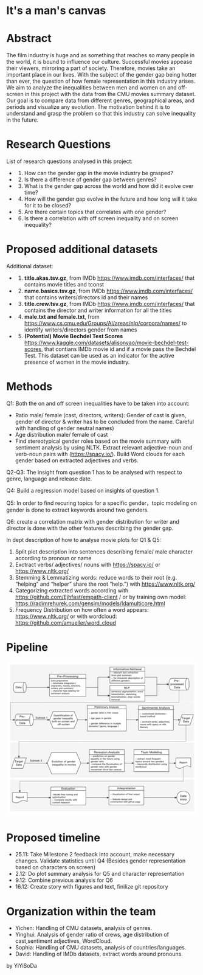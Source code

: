 # It's a man's canvas

# Abstract 

The film industry is huge and as something that reaches so many people in the world, it is bound to influence our culture. Successful movies appease their viewers, mirroring a part of society. Therefore, movies take an important place in our lives. With the subject of the gender gap being hotter than ever, the question of how female representation in this industry arises.  We aim to analyze the inequalities between men and women on and off-screen in this project with the data from the CMU movies summary dataset. Our goal is to compare data from different genres, geographical areas, and periods and visualize any evolution. The motivation behind it is to understand and grasp the problem so that this industry can solve inequality in the future. 


# Research Questions 

List of research questions analysed in this project:
- 1. How can the gender gap in the movie industry be grasped?
- 2. Is there a difference of gender gap between genres?
- 3. What is the gender gap across the world and how did it evolve over time?
- 4. How will the gender gap evolve in the future and how long will it take for it to be closed?
- 5. Are there certain topics that correlates with one gender?
- 6. Is there a correlation with off screen inequality and on screen inequality?

# Proposed additional datasets 
Additional dataset: 

- 1. **title.akas.tsv.gz**, from IMDb https://www.imdb.com/interfaces/ that contains movie titles and tconst
- 2. **name.basics.tsv.gz**, from IMDb https://www.imdb.com/interfaces/ that contains writers/directors id and their names
- 3. **title.crew.tsv.gz**, from IMDb https://www.imdb.com/interfaces/ that contains the director and writer information for all the titles
- 4. **male.txt and female.txt**, from https://www.cs.cmu.edu/Groups/AI/areas/nlp/corpora/names/ to identify writers/directors gender from names
- 5. **(Potential) Movie Bechdel Test Scores** https://www.kaggle.com/datasets/alisonyao/movie-bechdel-test-scores, that contians IMDb movie id and if a movie pass the Bechdel Test. This dataset can be used as an indicator for the active presence of women in the movie industry. 

# Methods

Q1: Both the on and off screen inequalities have to be taken into account:
- Ratio male/ female (cast, directors, writers): Gender of cast is given, gender of director & writer has to be concluded from the name. Careful with handling of gender neutral names) 
- Age distribution male/ female of cast
- Find stereotypical gender roles based on the movie summary with sentiment analysis by using NLTK. Extract relevant adjective-noun and verb-noun pairs with (https://spacy.io/). Build Word clouds for each gender based on extracted adjectives and verbs.

Q2-Q3: The insight from question 1 has to be analysed with respect to genre, language and release date. 

Q4: Build a regression model based on insights of question 1.

Q5: In order to find recuring topics for a specific gender，topic modeling on gender is done to extract keywords around two genders.

Q6: create a correlation matrix with gender distribution for writer and director is done with the other features describing the gender gap.

In dept description of how to analyse movie plots for Q1 & Q5:
1. Split plot description into sentences describing female/ male character according to pronoun or name
2. Exctract verbs/ adjectives/ nouns with https://spacy.io/ or https://www.nltk.org/
3. Stemming & Lemmatizing words: reduce words to their root (e.g. “helping” and “helper” share the root “help.”) with https://www.nltk.org/
4. Categorizing extracted words according with https://github.com/Ejhfast/empath-client / or by training own model: https://radimrehurek.com/gensim/models/ldamulticore.html
5. Frequency Distribution on how often a word appears: https://www.nltk.org/ or with wordcloud: https://github.com/amueller/word_cloud

# Pipeline
![image](https://github.com/epfl-ada/ada-2022-project-yiyisoda/blob/main/pipeline.png)

# Proposed timeline

- 25.11: 
  Take Milestone 2 feedback into account, make necessary changes. 
  Validate statistics until Q4 (Besides gender representation based on characters on screen)
- 2.12: 
  Do plot summary analysis for Q5 and character representation
- 9.12:
  Combine previous analysis for Q6
- 16.12: 
  Create story with figures and text, finilize git repository

# Organization within the team

- Yichen: Handling of CMU datasets, analysis of genres.
- Yinghui: Analysis of gender ratio of crews, age distribution of cast,sentiment adjectives, WordCloud.
- Sophia: Handling of CMU datasets, analysis of countries/languages.
- David: Handling of IMDb datasets, extract words around pronouns.

by YiYiSoDa
